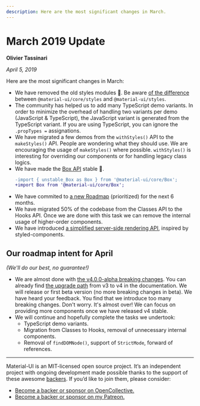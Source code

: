 ```yaml
---
description: Here are the most significant changes in March.
---
```


# March 2019 Update

**Olivier Tassinari**

*April 5, 2019*

Here are the most significant changes in March:

- We have removed the old styles modules 💅.
Be aware [of the difference](https://next.material-ui.com/customization/default-theme/#material-ui-core-styles-vs-material-ui-styles) between `@material-ui/core/styles` and `@material-ui/styles`.
- The community has helped us to add many TypeScript demo variants. In order to minimize the overhead of handling two variants per demo (JavaScript & TypeScript), the JavaScript variant is generated from the TypeScript variant. If you are using TypeScript, you can ignore the `.propTypes =` assignations.
- We have migrated a few demos from the `withStyles()` API to the `makeStyles()` API.
People are wondering what they should use. We are encouraging the usage of `makeStyles()` where possible. `withStyles()` is interesting for overriding our components or for handling legacy class logics.
- We have made the [Box API](https://next.material-ui.com/system/basics/) stable 🥳.
  ```diff
  -import { unstable_Box as Box } from '@material-ui/core/Box';
  +import Box from '@material-ui/core/Box';
  ```
- We have commited to [a new Roadmap](https://next.material-ui.com/discover-more/roadmap/) (prioritized) for the next 6 months.
- We have migrated 50% of the codebase from the Classes API to the Hooks API. Once we are done with this task we can remove the internal usage of higher-order components.
- We have introduced [a simplified server-side rendering API](https://next.material-ui.com/css-in-js/advanced/#server-side-rendering), inspired by styled-components.

## Our roadmap intent for April

*(We'll do our best, no guarantee!)*

- We are almost done with [the v4.0.0-alpha breaking changes](https://github.com/mui-org/material-ui/issues/13663). You can already find [the upgrade path](https://next.material-ui.com/guides/migration-v3/) from v3 to v4 in the documentation. We will release or first beta version (no more breaking changes in beta).
We have heard your feedback. You find that we introduce too many breaking changes.
Don't worry. It's almost over! We can focus on providing more components once we have released v4 stable.
- We will continue and hopefully complete the tasks we undertook:
  - TypeScript demo variants.
  - Migration from Classes to Hooks, removal of unnecessary internal components.
  - Removal of `findDOMNode()`, support of `StrictMode`, forward of references.

<hr />

Material-UI is an MIT-licensed open source project. It’s an independent project with ongoing development made possible thanks to the support of these awesome [backers](https://github.com/mui-org/material-ui/blob/master/BACKERS.md). If you’d like to join them, please consider:

- [Become a backer or sponsor on OpenCollective.](https://opencollective.com/material-ui)
- [Become a backer or sponsor on my Patreon.](https://www.patreon.com/oliviertassinari)
